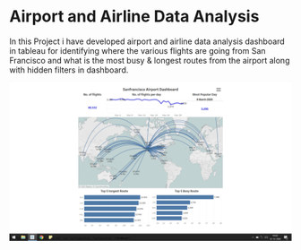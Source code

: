 
# Airport and Airline Data Analysis

In this Project i have developed airport and airline data analysis dashboard in tableau for identifying where the various flights are going from San Francisco and what is the most
busy & longest routes from the airport along with hidden filters in dashboard.

<img src="San Francisco.png" width="2000" heigth="600">
